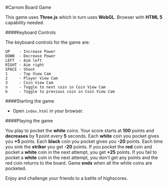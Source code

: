 #Carrom Board Game

This game uses **Three.js** which in turn uses **WebGL**.
Browser with **HTML 5** capability needed.

####Keyboard Controls

The keyboard controls for the game are:

	UP    - Increase Power  
	DOWN  - Decrease Power  
	LEFT  - Aim left  
	RIGHT - Aim right  
	SPACE - Shoot  
	1     - Top View Cam  
	2     - Player View Cam  
	3     - Coin View Cam  
	n     - Toggle to next coin in Coin View Cam  
	b     - Toggle to previous coin in Coin View Cam

####Starting the game

- Open `index.html` in your browser.

####Playing the game

You play to pocket the **white** coins.
Your score starts at **100** points and **decreases** by **1** point every **5** seconds.
Each **white** coin you pocket gives you **+5** points.
Each **black** coin you pocket gives you **-20** points.
Each time you sink the **striker** you get **-20** points.
If you pocket the **red** coin and pocket a **white** coin in the next attempt, you get **+25** points. If you fail to pocket a **white** coin in the next attempt, you don't get any points and the red coin returns to the board.
Game **ends** when all the white coins are pocketed.

Enjoy and challenge your friends to a battle of highscores.
